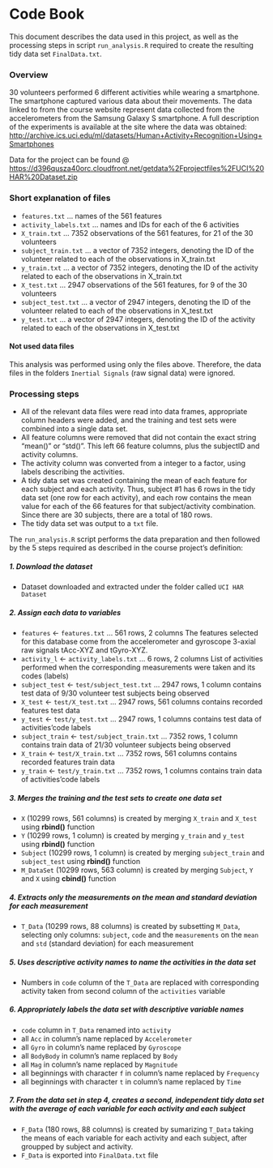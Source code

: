 
# Code Book

This document describes the data used in this project, as well as the
processing steps in script `run_analysis.R` required to create the
resulting tidy data set `FinalData.txt`.

### Overview

30 volunteers performed 6 different activities while wearing a
smartphone. The smartphone captured various data about their movements.
The data linked to from the course website represent data collected from
the accelerometers from the Samsung Galaxy S smartphone. A full
description of the experiments is available at the site where the data
was obtained:
<http://archive.ics.uci.edu/ml/datasets/Human+Activity+Recognition+Using+Smartphones>

Data for the project can be found @
<https://d396qusza40orc.cloudfront.net/getdata%2Fprojectfiles%2FUCI%20HAR%20Dataset.zip>


### Short explanation of files

-   `features.txt` … names of the 561 features
-   `activity_labels.txt` … names and IDs for each of the 6 activities
-   `X_train.txt` … 7352 observations of the 561 features, for 21 of the
    30 volunteers
-   `subject_train.txt` … a vector of 7352 integers, denoting the ID of
    the volunteer related to each of the observations in X\_train.txt
-   `y_train.txt` … a vector of 7352 integers, denoting the ID of the
    activity related to each of the observations in X\_train.txt
-   `X_test.txt` … 2947 observations of the 561 features, for 9 of the
    30 volunteers
-   `subject_test.txt` … a vector of 2947 integers, denoting the ID of
    the volunteer related to each of the observations in X\_test.txt
-   `y_test.txt` … a vector of 2947 integers, denoting the ID of the
    activity related to each of the observations in X\_test.txt

#### Not used data files

This analysis was performed using only the files above. Therefore, the
data files in the folders `Inertial Signals` (raw signal data) were
ignored.

### Processing steps

-   All of the relevant data files were read into data frames,
    appropriate column headers were added, and the training and test
    sets were combined into a single data set.
-   All feature columns were removed that did not contain the exact
    string “mean()” or “std()”. This left 66 feature columns, plus the
    subjectID and activity columns.
-   The activity column was converted from a integer to a factor, using
    labels describing the activities.
-   A tidy data set was created containing the mean of each feature for
    each subject and each activity. Thus, subject \#1 has 6 rows in the
    tidy data set (one row for each activity), and each row contains the
    mean value for each of the 66 features for that subject/activity
    combination. Since there are 30 subjects, there are a total of 180
    rows.
-   The tidy data set was output to a `txt` file.

The `run_analysis.R` script performs the data preparation and then
followed by the 5 steps required as described in the course project’s
definition:

##### 1. Download the dataset

-   Dataset downloaded and extracted under the folder called
    `UCI HAR Dataset`

##### 2. Assign each data to variables

-   `features` &lt;- `features.txt` … 561 rows, 2 columns The features
    selected for this database come from the accelerometer and gyroscope
    3-axial raw signals tAcc-XYZ and tGyro-XYZ.
-   `activity_l` &lt;- `activity_labels.txt` … 6 rows, 2 columns List of
    activities performed when the corresponding measurements were taken
    and its codes (labels)
-   `subject_test` &lt;- `test/subject_test.txt` … 2947 rows, 1 column
    contains test data of 9/30 volunteer test subjects being observed
-   `X_test` &lt;- `test/X_test.txt` … 2947 rows, 561 columns contains
    recorded features test data
-   `y_test` &lt;- `test/y_test.txt` … 2947 rows, 1 columns contains
    test data of activities’code labels
-   `subject_train` &lt;- `test/subject_train.txt` … 7352 rows, 1 column
    contains train data of 21/30 volunteer subjects being observed
-   `X_train` &lt;- `test/X_train.txt` … 7352 rows, 561 columns contains
    recorded features train data
-   `y_train` &lt;- `test/y_train.txt` … 7352 rows, 1 columns contains
    train data of activities’code labels

##### 3. Merges the training and the test sets to create one data set

-   `X` (10299 rows, 561 columns) is created by merging `X_train` and
    `X_test` using **rbind()** function
-   `Y` (10299 rows, 1 column) is created by merging `y_train` and
    `y_test` using **rbind()** function
-   `Subject` (10299 rows, 1 column) is created by merging
    `subject_train` and `subject_test` using **rbind()** function
-   `M_DataSet` (10299 rows, 563 column) is created by merging `Subject`,
    `Y` and `X` using **cbind()** function

##### 4. Extracts only the measurements on the mean and standard deviation for each measurement

-   `T_Data` (10299 rows, 88 columns) is created by subsetting `M_Data`,
    selecting only columns: `subject`, `code` and the `measurements` on
    the `mean` and `std` (standard deviation) for each measurement

##### 5. Uses descriptive activity names to name the activities in the data set

-   Numbers in `code` column of the `T_Data` are replaced with
    corresponding activity taken from second column of the `activities`
    variable

##### 6. Appropriately labels the data set with descriptive variable names

-   `code` column in `T_Data` renamed into `activity`
-   all `Acc` in column’s name replaced by `Accelerometer`
-   all `Gyro` in column’s name replaced by `Gyroscope`
-   all `BodyBody` in column’s name replaced by `Body`
-   all `Mag` in column’s name replaced by `Magnitude`
-   all beginnings with character `f` in column’s name replaced by
    `Frequency`
-   all beginnings with character `t` in column’s name replaced by
    `Time`

##### 7. From the data set in step 4, creates a second, independent tidy data set with the average of each variable for each activity and each subject

-   `F_Data` (180 rows, 88 columns) is created by sumarizing `T_Data`
    taking the means of each variable for each activity and each
    subject, after groupped by subject and activity.
-   `F_Data` is exported into `FinalData.txt` file
